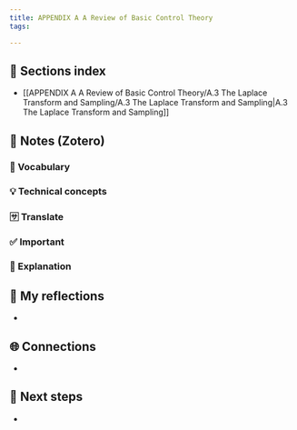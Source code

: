 ```yaml
---
title: APPENDIX A A Review of Basic Control Theory
tags:

---
```


## 📂 Sections index
- [[APPENDIX A A Review of Basic Control Theory/A.3 The Laplace Transform and Sampling/A.3 The Laplace Transform and Sampling|A.3 The Laplace Transform and Sampling]]

## 🔗 Notes (Zotero)
### 📌 Vocabulary


### 💡 Technical concepts


### 🈂️ Translate


### ✅️ Important


### ️🔶 Explanation


## 📝 My reflections
- 

## 🌐 Connections
- 

## 🧭 Next steps
- 

